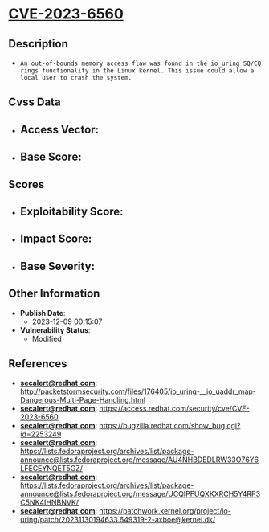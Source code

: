 
# [CVE-2023-6560](https://cve.mitre.org/cgi-bin/cvename.cgi?name=CVE-2023-6560)

## Description

- `An out-of-bounds memory access flaw was found in the io_uring SQ/CQ rings functionality in the Linux kernel. This issue could allow a local user to crash the system.`

## Cvss Data

- **Access Vector**:
  - 
- **Base Score**:
  - 

## Scores

- **Exploitability Score**:
  - 
- **Impact Score**:
  - 
- **Base Severity**:
  - 

## Other Information

- **Publish Date**:
  - 2023-12-09 00:15:07
- **Vulnerability Status**:
  - Modified

## References

- **secalert@redhat.com**: http://packetstormsecurity.com/files/176405/io_uring-__io_uaddr_map-Dangerous-Multi-Page-Handling.html
- **secalert@redhat.com**: https://access.redhat.com/security/cve/CVE-2023-6560
- **secalert@redhat.com**: https://bugzilla.redhat.com/show_bug.cgi?id=2253249
- **secalert@redhat.com**: https://lists.fedoraproject.org/archives/list/package-announce@lists.fedoraproject.org/message/AU4NHBDEDLRW33O76Y6LFECEYNQET5GZ/
- **secalert@redhat.com**: https://lists.fedoraproject.org/archives/list/package-announce@lists.fedoraproject.org/message/UCQIPFUQXKXRCH5Y4RP3C5NK4IHNBNVK/
- **secalert@redhat.com**: https://patchwork.kernel.org/project/io-uring/patch/20231130194633.649319-2-axboe@kernel.dk/
